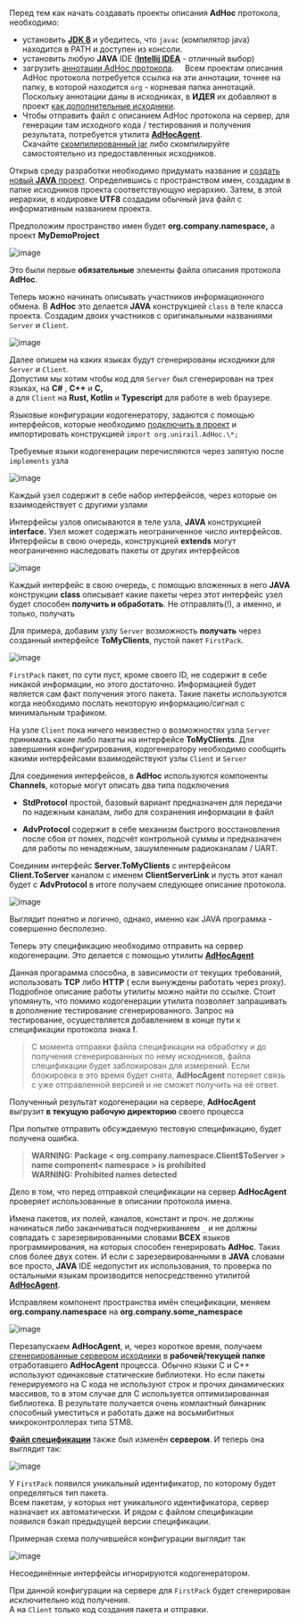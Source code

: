 Перед тем как начать создавать проекты описания **AdHoc** протокола, необходимо:

- установить **[JDK 8](https://www.oracle.com/technetwork/java/javase/downloads/jdk8-downloads-2133151.html)** и убедитесь, что
 `javac` (компилятор java) находится в PATH и доступен из консоли.
- установить любую **JAVA** IDE (**[Intellij IDEA](https://www.jetbrains.com/idea/download/)** - отличный выбор)
- загрузить [аннотации AdHoс протокола](https://github.com/cheblin/AdHoc-protocol/tree/master/org/unirail/AdHoc).
    Всем проектам описания AdHoc протокола потребуется ссылка на эти аннотации, точнее на папку, в которой находится `org` - 
корневая папка аннотаций. Поскольку аннотации даны в исходниках, в **ИДЕЯ** их добавляют в проект 
[как дополнительные исходники](https://www.jetbrains.com/help/idea/content-roots.html).
- Чтобы отправить файл с описанием AdHoc протокола на сервер, для генерации там исходного кода / тестирования и получения результата, 
потребуется утилита **[AdHocAgent](https://github.com/cheblin/AdHocAgent)**.  
Скачайте [скомпилированный jar](https://github.com/cheblin/AdHocAgent/tree/master/bin) либо скомпилируйте самостоятельно из предоставленных исходников.

Открыв среду разработки необходимо придумать название и [создать новый **JAVA**
проект](https://www.jetbrains.com/help/idea/creating-and-running-your-first-java-application.html). Определившись c пространством имен, создадим в
папке исходников проекта соответствующую иерархию. Затем, в этой иерархии, в кодировке
**UTF8** создадим обычный java файл с информативным названием проекта.

Предположим пространство имен будет **org.company.namespace,** а проект
**MyDemoProject**

![image](https://user-images.githubusercontent.com/29354319/72063798-76484900-3315-11ea-8829-3e9fac3f52a3.png)

Это были первые **обязательные** элементы файла описания протокола **AdHoc**.

Теперь можно начинать описывать участников информационного обмена. В **AdHoc** это делается **JAVA** конструкцией `class` в теле класса проекта.
Создадим двоих участников с оригинальными названиями `Server` и `Client`.

![image](https://user-images.githubusercontent.com/29354319/72063937-c58e7980-3315-11ea-8afc-b734a7e0b38a.png)


Далее опишем на каких языках будут сгенерированы исходники для
`Server` и `Client`.  
Допустим мы хотим чтобы код для `Server` был сгенерирован на трех языках, на **С\#** , **С++** и **C,**   
а для `Client` на **Rust, Kotlin** и **Typescript** для работе в web браузере.

Языковые конфигурации кодогенератору, задаются с помощью интерфейсов, которые необходимо [подключить в проект](https://www.jetbrains.com/help/idea/content-roots.html) и
импортировать конструкцией `import org.unirail.AdHoc.\*;`

Требуемые языки кодогенерации перечисляются через запятую после `implements` узла

![image](https://user-images.githubusercontent.com/29354319/72064169-464d7580-3316-11ea-9baa-9cb1b4167504.png)


Каждый узел содержит в себе набор интерфейсов, через которые он взаимодействует с другими узлами
 
Интерфейсы узлов описываются в теле узла, **JAVA** конструкцией **interface.**
Узел может содержать неограниченное число интерфейсов. Интерфейсы в свою
очередь, конструкцией **extends** могут неограниченно наследовать пакеты от других интерфейсов

![image](https://user-images.githubusercontent.com/29354319/72064436-d2f83380-3316-11ea-88da-4603394f138c.png)


 
 Каждый интерфейс в свою очередь, с помощью вложенных в него **JAVA** конструкции **class**
 описывает какие пакеты через этот интерфейс узел будет способен **получить и
 обработать**. Не отправлять(!), а именно, и только, получать

 Для примера, добавим узлу `Server` возможность **получать** через созданный интерфейсе **ToMyClients**, пустой пакет `FirstPack`.

![image](https://user-images.githubusercontent.com/29354319/72064739-78130c00-3317-11ea-9fb6-da34a65b2e3c.png)

`FirstPack` пакет, по сути пуст, кроме своего ID, не содержит в себе никакой информации, но этого достаточно. 
Информацией будет является сам факт получения этого пакета. Такие пакеты используются когда необходимо послать
некоторую информацию/сигнал с минимальным трафиком.

На узле `Client` пока ничего неизвестно о возможностях узла `Server`
принимать какие либо пакеты на интерфейсе **ToMyClients**. Для завершения
конфигурирования, кодогенератору необходимо сообщить какими интерфейсами
взаимодействуют узлы `Client` и `Server`

Для соединения интерфейсов, в **AdHoc** используются компоненты **Channels**,
которые могут описать два типа подключения

-   **StdProtocol** простой, базовый вариант предназначен для передачи по
    надежным каналам, либо для сохранения информации в файл

-   **AdvProtocol** содержит в себе механизм быстрого восстановления после сбоя от
    помех, подсчёт контрольной суммы и предназначен для работы по ненадежным, зашумленным
    радиоканалам / UART.

Соединим интерфейс **Server.ToMyClients** с интерфейсом **Client.ToServer**
каналом с именем **ClientServerLink** и пусть этот канал будет с **AdvProtocol**
в итоге получаем следующее описание протокола.

![image](https://user-images.githubusercontent.com/29354319/72064844-c7f1d300-3317-11ea-9667-3805e26f3df2.png)

Выглядит понятно и логично, однако, именно как JAVA программа - совершенно бесполезно. 

Теперь эту спецификацию необходимо отправить на сервер
кодогенерации. Это делается с помощью утилиты **[AdHocAgent](https://github.com/cheblin/AdHocAgent)**

Данная прогарамма способна, в зависимости от текущих требований, использовать  **TCP** либо **HTTP** ( если вынуждены
работать через proxy). Подробное описание работы утилиты можно найти по ссылке. Стоит упомянуть, что помимо кодогенерации 
утилита позволяет запрашивать в дополнение тестирование сгенерированного.
Запрос на тестирование, осуществляется добавлением в конце пути к спецификации протокола знака **!**.

>   С момента отправки файла спецификации на обработку и до получения
>   сгенерированных по нему исходников, файла спецификации будет заблокирован
>   для измерений.
>   Если блокировка в это время будет снята, **AdHocAgent** потеряет связь с уже
>   отправленной версией и не сможет получить на её ответ.

Полученный результат кодогенерации на сервере, **AdHocAgent** выгрузит **в текущую рабочую директорию** своего процесса

При попытке отправить обсуждаемую тестовую спецификацию, будет получена ошибка.

>   **WARNING: Package \< org.company.namespace.Client\$ToServer \> name component\< namespace \> is prohibited**  
>   **WARNING: Prohibited names detected**

Дело в том, что перед отправкой спецификации на сервер **AdHocAgent** проверяет использованные в
описании протокола имена.

Имена пакетов, их полей, каналов, констант и проч. не должны
начинаться либо заканчиваться подчеркиванием `_` и не должны совпадать с
зарезервированными словами **ВСЕХ** языков программирования, на которых способен
генерировать **AdHoc**. Таких слов более двух сотен. И если с зарезервированными
в **JAVA** словами все просто, **JAVA** IDE недопустит их использования, то проверка по остальными
языкам производится непосредственно утилитой **[AdHocAgent](https://github.com/cheblin/AdHocAgent)**.

Исправляем компонент пространства имён спецификации, меняем **org.company.namespace** на
**org.company.some_namespace**

![image](https://user-images.githubusercontent.com/29354319/72065336-f45a1f00-3318-11ea-8e99-b9b3d8f116b3.png)

Перезапускаем **AdHocAgent**, и, через короткое время, получаем [сгенерированные сервером
исходники](https://github.com/cheblin/AdHocLessons/tree/master/1/GeneratedCode) в **рабочей/текущей папке** отработавшего **AdHocAgent** процесса.
Обычно языки С и С++ используют одинаковые статические библиотеки. Но если пакеты генерируемого на С кода не используют строк и 
прочих динамических массивов, то в этом случае для С используется оптимизированная библиотека. В результате получается очень компактный 
бинарник способный уместиться и работать даже на восьмибитных микроконтроллерах типа STM8. 

**[Файл спецификации](https://github.com/cheblin/AdHocLessons/blob/master/1/MyDemoProject.java)** также был изменён **сервером**. И теперь она выглядит так:

![image](https://user-images.githubusercontent.com/29354319/72133085-8f0b3a00-33bb-11ea-9572-e83807ed5354.png)

У `FirstPack` появился уникальный идентификатор, по которому будет определяться тип пакета.  
Всем пакетам, у которых нет уникального идентификатора, сервер назначает их автоматически.
И рядом с файлом спецификации появился бэкап предыдущей версии спецификации.
 
 Примерная схема получившейся конфигурации выглядит так
 
![image](https://user-images.githubusercontent.com/29354319/72135002-65a0dd00-33c0-11ea-806a-8d863cb794ad.png)

Несоединённые интерфейсы игнорируются кодогенератором.

При данной конфигурации на сервере для `FirstPack` будет сгенерирован исключительно код получения.  
А на `Client` только код создания пакета и отправки.

